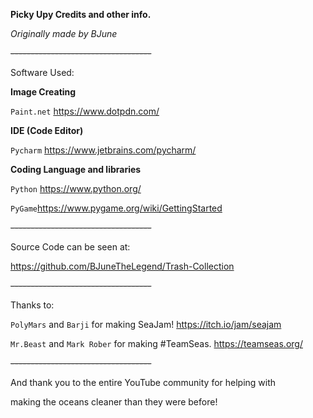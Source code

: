 **Picky Upy Credits and other info.**

_Originally made by BJune_

~~-----------------------------------~~

Software Used:

**Image Creating**

`Paint.net` https://www.dotpdn.com/

**IDE (Code Editor)**

`Pycharm` https://www.jetbrains.com/pycharm/

**Coding Language and libraries**

`Python` https://www.python.org/

`PyGame`https://www.pygame.org/wiki/GettingStarted

~~-----------------------------------~~

Source Code can be seen at:

https://github.com/BJuneTheLegend/Trash-Collection

~~-----------------------------------~~

Thanks to:

`PolyMars` and `Barji` for making SeaJam! https://itch.io/jam/seajam

`Mr.Beast` and `Mark Rober` for making #TeamSeas. https://teamseas.org/

~~-----------------------------------~~


And thank you to the entire YouTube community for helping with 

making the oceans cleaner than they were before! 


